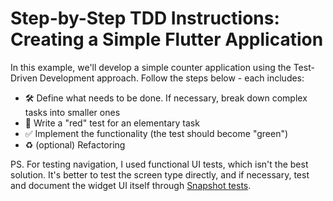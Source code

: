 # Step-by-Step TDD Instructions: Creating a Simple Flutter Application
In this example, we'll develop a simple counter application using the Test-Driven Development approach. 
Follow the steps below - each includes:
- 🛠 Define what needs to be done. If necessary, break down complex tasks into smaller ones
- 🔴 Write a "red" test for an elementary task
- ✅ Implement the functionality (the test should become "green")
- ♻️ (optional) Refactoring

PS. For testing navigation, I used functional UI tests, which isn't the best solution. It's better to test the screen type directly, and if necessary, test and document the widget UI itself through [Snapshot tests][snt].



[//]: # (These are reference links used in the body of this note and get stripped out when the markdown processor does its job. There is no need to format nicely because it shouldn't be seen. Thanks SO - http://stackoverflow.com/questions/4823468/store-comments-in-markdown-syntax)

   [snt]: <https://medium.com/@pablonicoli21/unveiling-snapshot-tests-a-deep-dive-into-flutters-golden-tests-bf8acc744df8>

